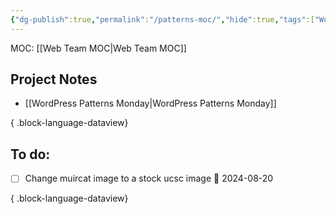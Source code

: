 ```yaml
---
{"dg-publish":true,"permalink":"/patterns-moc/","hide":true,"tags":["WordPress"]}
---
```


MOC: [[Web Team MOC\|Web Team MOC]]
## Project Notes
- [[WordPress Patterns Monday\|WordPress Patterns Monday]]

{ .block-language-dataview}

## To do:
- [ ] Change muircat image to a stock ucsc image 📅 2024-08-20

{ .block-language-dataview}